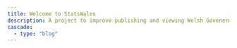 ```yaml
---
title: Welcome to StatsWales
description: A project to improve publishing and viewing Welsh Govenerment statistical data
cascade:
  - type: "blog"
---
```

